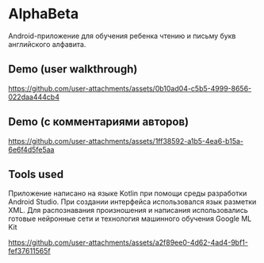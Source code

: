 # AlphaBeta
Android-приложение для обучения ребенка чтению и письму букв английского алфавита.

## Demo (user walkthrough)
https://github.com/user-attachments/assets/0b10ad04-c5b5-4999-8656-022daa444cb4

## Demo (с комментариями авторов)
https://github.com/user-attachments/assets/1ff38592-a1b5-4ea6-b15a-6e6f4d5fe5aa

## Tools used
Приложение написано на языке Kotlin при помощи среды разработки Android Studio. При создании интерфейса использовался язык разметки XML.
Для распознавания произношения и написания использовались готовые нейронные сети и технология машинного обучения Google ML Kit




https://github.com/user-attachments/assets/a2f89ee0-4d62-4ad4-9bf1-fef37611565f

